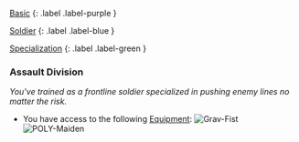 
[Basic](Game/Advancement-List?Basic=true)
{: .label .label-purple }

[Soldier](Game/Soldier)
{: .label .label-blue }

[Specialization](Game/Advancement-List?Specialization=true)
{: .label .label-green }
### Assault Division
*You've trained as a frontline soldier specialized in pushing enemy lines no matter the risk.*
* You have access to the following [Equipment](Core/Equipment):
![Grav-Fist](Game/Blocks/Grav-Fist)
![POLY-Maiden](Game/Blocks/POLY-Maiden)